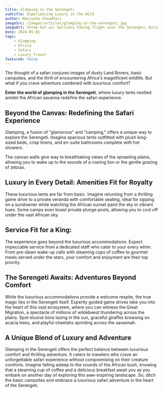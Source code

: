 ```yaml
---
title: Glamping in the Serengeti
subtitle: Experiencing Luxury in the Wild
author: Manjusha Chaudhari
imageSrc: /images/articles/glamping-in-the-serengeti.jpg
imageAlt: three hot air balloons taking flight over the Serengeti during run rise
date: 2024-05-01
tags:
    - Glamping
    - Africa
    - Safari
    - Luxury Travel
featured: false
---
```


The thought of a safari conjures images of dusty Land Rovers, basic campsites, and the thrill of encountering Africa's magnificent wildlife. But what if you crave adventure combined with luxurious comfort?

**Enter the world of glamping in the Serengeti**, where luxury tents nestled amidst the African savanna redefine the safari experience.

## Beyond the Canvas: Redefining the Safari Experience

Glamping, a fusion of "glamorous" and "camping," offers a unique way to explore the Serengeti. Imagine spacious tents outfitted with plush king-sized beds, crisp linens, and en-suite bathrooms complete with hot showers.

The canvas walls give way to breathtaking views of the sprawling plains, allowing you to wake up to the sounds of a roaring lion or the gentle grazing of zebras.

## Luxury in Every Detail: Amenities Fit for Royalty

These luxurious tents are far from basic. Imagine returning from a thrilling game drive to a private veranda with comfortable seating, ideal for sipping on a sundowner while watching the African sunset paint the sky in vibrant hues. Some camps even boast private plunge pools, allowing you to cool off under the vast African sky.

## Service Fit for a King:

The experience goes beyond the luxurious accommodations. Expect impeccable service from a dedicated staff who cater to your every whim. From pre-dawn wake-up calls with steaming cups of coffee to gourmet meals served under the stars, your comfort and enjoyment are their top priority.

## The Serengeti Awaits: Adventures Beyond Comfort

While the luxurious accommodations provide a welcome respite, the true magic lies in the Serengeti itself. Expertly guided game drives take you into the heart of this vast ecosystem, where you can witness the Great Migration, a spectacle of millions of wildebeest thundering across the plains. Spot elusive lions lazing in the sun, graceful giraffes browsing on acacia trees, and playful cheetahs sprinting across the savannah.

## A Unique Blend of Luxury and Adventure

Glamping in the Serengeti offers the perfect balance between luxurious comfort and thrilling adventure. It caters to travelers who crave an unforgettable safari experience without compromising on their creature comforts. Imagine falling asleep to the sounds of the African bush, knowing that a steaming cup of coffee and a delicious breakfast await you as you embark on another day of exploring this awe-inspiring landscape. So, ditch the basic campsites and embrace a luxurious safari adventure in the heart of the Serengeti.
